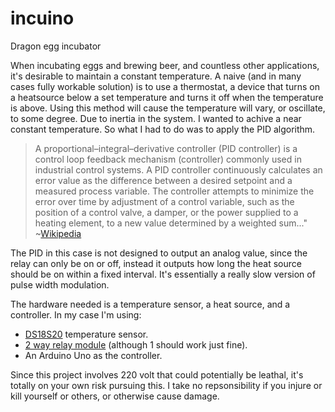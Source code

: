 # incuino
Dragon egg incubator

When incubating eggs and brewing beer, and countless other applications, it's desirable to maintain a constant temperature. A naive (and in many cases fully workable solution) is to use a thermostat, a device that turns on a heatsource below a set temperature and turns it off when the temperature is above. Using this method will cause the temperature will vary, or oscillate, to some degree. Due to inertia in the system. I wanted to achive a near constant temperature. So what I had to do was to apply the PID algorithm.

> A proportional–integral–derivative controller (PID controller) is a control loop feedback mechanism (controller) commonly used in industrial control systems. A PID controller continuously calculates an error value as the difference between a desired setpoint and a measured process variable. The controller attempts to minimize the error over time by adjustment of a control variable, such as the position of a control valve, a damper, or the power supplied to a heating element, to a new value determined by a weighted sum..."
 ~[Wikipedia](https://en.wikipedia.org/wiki/PID_controller)

The PID in this case is not designed to output an analog value, since the relay can only be on or off, instead it outputs how long the heat source should be on within a fixed interval. It's essentially a really slow version of pulse width modulation.

The hardware needed is a temperature sensor, a heat source, and a controller. In my case I'm using:
* [DS18S20](https://arduino-info.wikispaces.com/Brick-Temperature-DS18B20) temperature sensor.
* [2 way relay module](https://arduino-info.wikispaces.com/RelayIsolation) (although 1 should work just fine).
* An Arduino Uno as the controller.

Since this project involves 220 volt that could potentially be leathal, it's totally on your own risk pursuing this. I take no repsonsibility if you injure or kill yourself or others, or otherwise cause damage.

